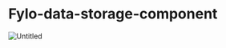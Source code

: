 # Fylo-data-storage-component
![Untitled](https://user-images.githubusercontent.com/37955758/185937759-d57371fa-61c3-4f26-b807-d4f7417f18da.png)
